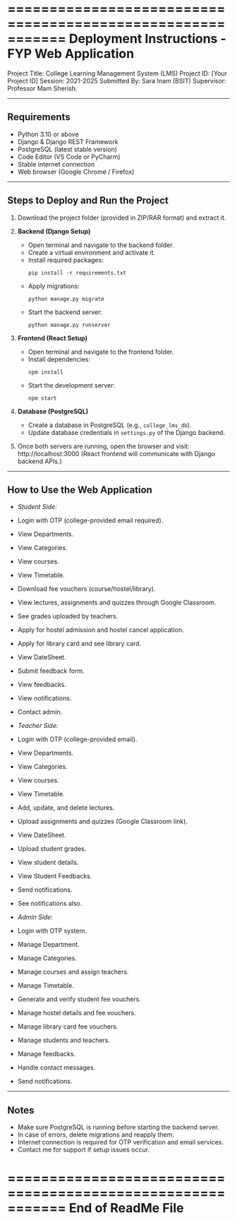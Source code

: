 ===========================================================
          Deployment Instructions - FYP Web Application
===========================================================

Project Title: College Learning Management System (LMS)
Project ID: [Your Project ID]
Session: 2021-2025
Submitted By: Sara Inam (BSIT)
Supervisor: Professor Mam Sherish.

-----------------------------------------------------------
Requirements
-----------------------------------------------------------
- Python 3.10 or above
- Django & Django REST Framework
- PostgreSQL (latest stable version)
- Code Editor (VS Code or PyCharm)
- Stable internet connection
- Web browser (Google Chrome / Firefox)

-----------------------------------------------------------
Steps to Deploy and Run the Project
-----------------------------------------------------------
1. Download the project folder (provided in ZIP/RAR format) and extract it.

2. **Backend (Django Setup)**
   - Open terminal and navigate to the backend folder.
   - Create a virtual environment and activate it.
   - Install required packages:
     ```
     pip install -r requirements.txt
     ```
   - Apply migrations:
     ```
     python manage.py migrate
     ```
   - Start the backend server:
     ```
     python manage.py runserver
     ```

3. **Frontend (React Setup)**
   - Open terminal and navigate to the frontend folder.
   - Install dependencies:
     ```
     npm install
     ```
   - Start the development server:
     ```
     npm start
     ```

4. **Database (PostgreSQL)**
   - Create a database in PostgreSQL (e.g., `college_lms_db`).
   - Update database credentials in `settings.py` of the Django backend.

5. Once both servers are running, open the browser and visit:
http://localhost:3000
(React frontend will communicate with Django backend APIs.)

-----------------------------------------------------------
How to Use the Web Application
-----------------------------------------------------------

- *Student Side:*
- Login with OTP (college-provided email required).
- View Departments.
- View Categories.
- View courses.
- View Timetable.
- Download fee vouchers (course/hostel/library).
- View lectures, assignments and quizzes through Google Classroom.
- See grades uploaded by teachers.
- Apply for hostel admission and hostel cancel application.
- Apply for library card and see library card.
- View DateSheet.
- Submit feedback form.
- View feedbacks.
- View notifications.
- Contact admin.

- *Teacher Side:*
- Login with OTP (college-provided email).
- View Departments.
- View Categories.
- View courses.
- View Timetable.
- Add, update, and delete lectures.
- Upload assignments and quizzes (Google Classroom link).
- View DateSheet.
- Upload student grades.
- View student details.
- View Student Feedbacks.
- Send notifications.
- See notifications also.

- *Admin Side:*
- Login with OTP system.
- Manage Department.
- Manage Categories.
- Manage courses and assign teachers.
- Manage Timetable.
- Generate and verify student fee vouchers.
- Manage hostel details and fee vouchers.
- Manage library card fee vouchers.
- Manage students and teachers.
- Manage feedbacks.
- Handle contact messages.
- Send notifications.


-----------------------------------------------------------
Notes
-----------------------------------------------------------
- Make sure PostgreSQL is running before starting the backend server.
- In case of errors, delete migrations and reapply them.
- Internet connection is required for OTP verification and email services.
- Contact me for support if setup issues occur.

===========================================================
               End of ReadMe File
===========================================================
